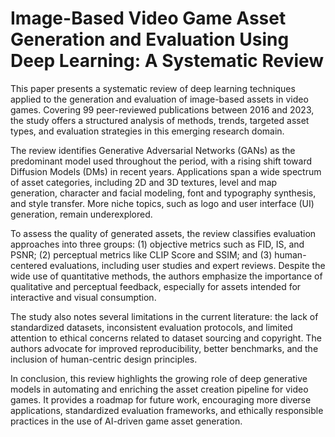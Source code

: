 # Image-Based Video Game Asset Generation and Evaluation Using Deep Learning: A Systematic Review

This paper presents a systematic review of deep learning techniques applied to the generation and evaluation of image-based assets in video games. Covering 99 peer-reviewed publications between 2016 and 2023, the study offers a structured analysis of methods, trends, targeted asset types, and evaluation strategies in this emerging research domain.

The review identifies Generative Adversarial Networks (GANs) as the predominant model used throughout the period, with a rising shift toward Diffusion Models (DMs) in recent years. Applications span a wide spectrum of asset categories, including 2D and 3D textures, level and map generation, character and facial modeling, font and typography synthesis, and style transfer. More niche topics, such as logo and user interface (UI) generation, remain underexplored.

To assess the quality of generated assets, the review classifies evaluation approaches into three groups: (1) objective metrics such as FID, IS, and PSNR; (2) perceptual metrics like CLIP Score and SSIM; and (3) human-centered evaluations, including user studies and expert reviews. Despite the wide use of quantitative methods, the authors emphasize the importance of qualitative and perceptual feedback, especially for assets intended for interactive and visual consumption.

The study also notes several limitations in the current literature: the lack of standardized datasets, inconsistent evaluation protocols, and limited attention to ethical concerns related to dataset sourcing and copyright. The authors advocate for improved reproducibility, better benchmarks, and the inclusion of human-centric design principles.

In conclusion, this review highlights the growing role of deep generative models in automating and enriching the asset creation pipeline for video games. It provides a roadmap for future work, encouraging more diverse applications, standardized evaluation frameworks, and ethically responsible practices in the use of AI-driven game asset generation.

